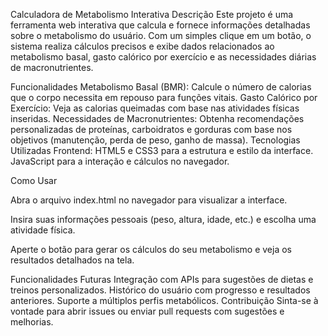 Calculadora de Metabolismo Interativa
Descrição
Este projeto é uma ferramenta web interativa que calcula e fornece informações detalhadas sobre o metabolismo do usuário. Com um simples clique em um botão, o sistema realiza cálculos precisos e exibe dados relacionados ao metabolismo basal, gasto calórico por exercício e as necessidades diárias de macronutrientes.

Funcionalidades
Metabolismo Basal (BMR): Calcule o número de calorias que o corpo necessita em repouso para funções vitais.
Gasto Calórico por Exercício: Veja as calorias queimadas com base nas atividades físicas inseridas.
Necessidades de Macronutrientes: Obtenha recomendações personalizadas de proteínas, carboidratos e gorduras com base nos objetivos (manutenção, perda de peso, ganho de massa).
Tecnologias Utilizadas
Frontend:
HTML5 e CSS3 para a estrutura e estilo da interface.
JavaScript para a interação e cálculos no navegador.

Como Usar

Abra o arquivo index.html no navegador para visualizar a interface.

Insira suas informações pessoais (peso, altura, idade, etc.) e escolha uma atividade física.

Aperte o botão para gerar os cálculos do seu metabolismo e veja os resultados detalhados na tela.

Funcionalidades Futuras
Integração com APIs para sugestões de dietas e treinos personalizados.
Histórico do usuário com progresso e resultados anteriores.
Suporte a múltiplos perfis metabólicos.
Contribuição
Sinta-se à vontade para abrir issues ou enviar pull requests com sugestões e melhorias.
